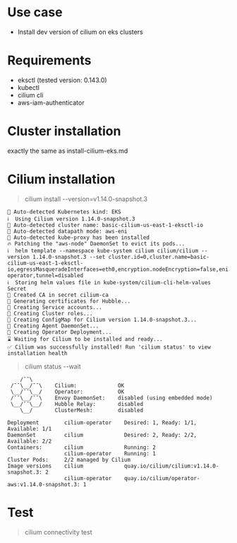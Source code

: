 # Use case

* Install dev version of cilium on eks clusters

# Requirements

* eksctl (tested version: 0.143.0)
* kubectl
* cilium cli
* aws-iam-authenticator

# Cluster installation

exactly the same as install-cilium-eks.md

# Cilium installation

> cilium install --version=v1.14.0-snapshot.3
```
🔮 Auto-detected Kubernetes kind: EKS
ℹ️  Using Cilium version 1.14.0-snapshot.3
🔮 Auto-detected cluster name: basic-cilium-us-east-1-eksctl-io
🔮 Auto-detected datapath mode: aws-eni
🔮 Auto-detected kube-proxy has been installed
🔥 Patching the "aws-node" DaemonSet to evict its pods...
ℹ️  helm template --namespace kube-system cilium cilium/cilium --version 1.14.0-snapshot.3 --set cluster.id=0,cluster.name=basic-cilium-us-east-1-eksctl-io,egressMasqueradeInterfaces=eth0,encryption.nodeEncryption=false,eni.enabled=true,ipam.mode=eni,kubeProxyReplacement=disabled,operator.replicas=1,serviceAccounts.cilium.name=cilium,serviceAccounts.operator.name=cilium-operator,tunnel=disabled
ℹ️  Storing helm values file in kube-system/cilium-cli-helm-values Secret
🔑 Created CA in secret cilium-ca
🔑 Generating certificates for Hubble...
🚀 Creating Service accounts...
🚀 Creating Cluster roles...
🚀 Creating ConfigMap for Cilium version 1.14.0-snapshot.3...
🚀 Creating Agent DaemonSet...
🚀 Creating Operator Deployment...
⌛ Waiting for Cilium to be installed and ready...
✅ Cilium was successfully installed! Run 'cilium status' to view installation health
```

> cilium status --wait

```
    /¯¯\
 /¯¯\__/¯¯\    Cilium:             OK
 \__/¯¯\__/    Operator:           OK
 /¯¯\__/¯¯\    Envoy DaemonSet:    disabled (using embedded mode)
 \__/¯¯\__/    Hubble Relay:       disabled
    \__/       ClusterMesh:        disabled

Deployment        cilium-operator    Desired: 1, Ready: 1/1, Available: 1/1
DaemonSet         cilium             Desired: 2, Ready: 2/2, Available: 2/2
Containers:       cilium             Running: 2
                  cilium-operator    Running: 1
Cluster Pods:     2/2 managed by Cilium
Image versions    cilium             quay.io/cilium/cilium:v1.14.0-snapshot.3: 2
                  cilium-operator    quay.io/cilium/operator-aws:v1.14.0-snapshot.3: 1
```

# Test

> cilium connectivity test

